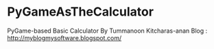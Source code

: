 # PyGameAsTheCalculator 
PyGame-based Basic Calculator 
By Tummanoon Kitcharas-anan 
Blog : http://myblogmysoftware.blogspot.com/
